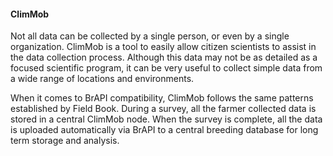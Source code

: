 #### ClimMob

Not all data can be collected by a single person, or even by a single organization. ClimMob is a tool to easily allow citizen scientists to assist in the data collection process. Although this data may not be as detailed as a focused scientific program, it can be very useful to collect simple data from a wide range of locations and environments.

When it comes to BrAPI compatibility, ClimMob follows the same patterns established by Field Book. During a survey, all the farmer collected data is stored in a central ClimMob node. When the survey is complete, all the data is uploaded automatically via BrAPI to a central breeding database for long term storage and analysis. 
